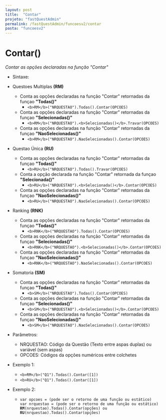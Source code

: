 ```yaml
---
layout: post
title:  "Contar"
projeto: "fastQuestAdmin"
permalink: /fastQuestAdmin/funcoesv2/contar
pasta: "funcoesv2"
---
```


# Contar()
*Contar as opções declaradas na função "Contar"*

- Sintaxe:
- Questoes Multiplas **(RM)**
  - Conta as opções declaradas na função "Contar" retornadas da funçao **"Todas()"**
    - `<b>RM</b>("NRQUESTAO").Todas().Contar(OPCOES)`
  - Conta as opções declaradas na função "Contar" retornadas da funçao **"Selecionadas()"**
    - `<b>RM</b>("NRQUESTAO").<b>Selecionadas()</b>.Travar(OPCOES)`
  - Conta as opções declaradas na função "Contar" retornadas da funçao **"NaoSelecionadas()"**
    - `<b>RM</b>("NRQUESTAO").NaoSelecionadas().Contar(OPCOES)`
- Questao Única **(RU)**
    - Conta as opções declaradas na função "Contar" retornadas da funçao **"Todas()"**
      - `<b>RU</b>("NRQUESTAO").Todas().Travar(OPCOES)`
    - Conta a opção declarada na função "Contar" retornada da funçao **"Selecionada()"**
      - `<b>RU</b>("NRQUESTAO").<b>Selecionada()</b>.Contar(OPCOES)`
    - Conta as opções declaradas na função "Contar" retornadas da funçao **"NaoSelecionadas()"**
      - `<b>RU</b>("NRQUESTAO").NaoSelecionadas().Contar(OPCOES)`
- Ranking **(RNK)**
  - Conta as opções declaradas na função "Contar" retornadas da funçao **"Todas()"**
    - `<b>RNK</b>("NRQUESTAO").Todas().Contar(OPCOES)`
  - Conta as opções declaradas na função "Contar" retornadas da funçao **"Selecionadas()"**
    - `<b>RNK</b>("NRQUESTAO").<b>Selecionadas()</b>.Contar(OPCOES)`
  - Conta as opções declaradas na função "Contar" retornadas da funçao **"NaoSelecionadas()"**
    - `<b>RNK</b>("NRQUESTAO").NaoSelecionadas().Contar(OPCOES)`
- Somatoria **(SM)**
  - Conta as opções declaradas na função "Contar" retornadas da funçao **"Todas()"**
    - `<b>SM</b>("NRQUESTAO").Todas().Contar(OPCOES)`
  - Conta as opções declaradas na função "Contar" retornadas da funçao **"Selecionadas()"**
    - `<b>SM</b>("NRQUESTAO").<b>Selecionadas()</b>.Contar(OPCOES)`
  - Conta as opções declaradas na função "Contar" retornadas da funçao **"NaoSelecionadas()"**
    - `<b>SM</b>("NRQUESTAO").NaoSelecionadas().Contar(OPCOES)`
  
- Parâmetros:
  - NRQUESTAO: Código da Questão (Texto entre aspas duplas) ou variável (sem aspas)
  - OPCOES: Códigos da opções numéricos entre colchetes
- Exemplo 1:
  - `<b>RM</b>("Q1").Todas().Contar([1])`
  - `<b>RU</b>("Q1").Todas().Contar([1])`
- Exemplo 2:
    - <pre>
      <code>var opcoes = (pode ser o retorno de uma função ou estático)
      var nrquestao = (pode ser o retorno de uma função ou estático)
      <b>RM</b>(nrquestao).Todas().Contar(opções) ou <b>RU</b>(nrquestao).Todas().Contar(opções)</code>
      </pre>
